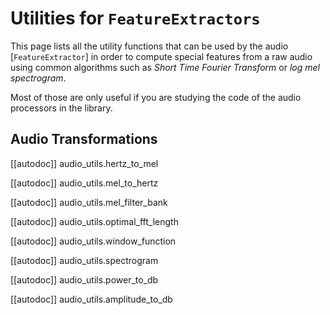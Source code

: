 <!--Copyright 2023 The HuggingFace Team. All rights reserved.

Licensed under the Apache License, Version 2.0 (the "License"); you may not use this file except in compliance with
the License. You may obtain a copy of the License at

http://www.apache.org/licenses/LICENSE-2.0

Unless required by applicable law or agreed to in writing, software distributed under the License is distributed on
an "AS IS" BASIS, WITHOUT WARRANTIES OR CONDITIONS OF ANY KIND, either express or implied. See the License for the
specific language governing permissions and limitations under the License.

⚠️ Note that this file is in Markdown but contain specific syntax for our doc-builder (similar to MDX) that may not be
rendered properly in your Markdown viewer.

-->

# Utilities for `FeatureExtractors`

This page lists all the utility functions that can be used by the audio [`FeatureExtractor`] in order to compute special features from a raw audio using common algorithms such as *Short Time Fourier Transform* or *log mel spectrogram*.

Most of those are only useful if you are studying the code of the audio processors in the library.

## Audio Transformations

[[autodoc]] audio_utils.hertz_to_mel

[[autodoc]] audio_utils.mel_to_hertz

[[autodoc]] audio_utils.mel_filter_bank

[[autodoc]] audio_utils.optimal_fft_length

[[autodoc]] audio_utils.window_function

[[autodoc]] audio_utils.spectrogram

[[autodoc]] audio_utils.power_to_db

[[autodoc]] audio_utils.amplitude_to_db
